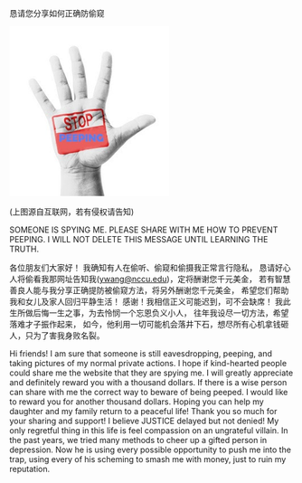 恳请您分享如何正确防偷窥 

![请勿偷看别人](https://github.com/ywangnccu/ywang/blob/main/images/STOPPEEPING.jpg)

(上图源自互联网，若有侵权请告知)

SOMEONE IS SPYING ME. PLEASE SHARE WITH ME HOW TO PREVENT PEEPING. I WILL NOT DELETE THIS MESSAGE UNTIL LEARNING THE TRUTH. 

各位朋友们大家好！
我确知有人在偷听、偷窥和偷摄我正常言行隐私，
恳请好心人将偷看我那网址告知我(ywang@nccu.edu)，定将酬谢您千元美金，
若有智慧善良人能与我分享正确提防被偷窥方法，将另外酬谢您千元美金，
希望您们帮助我和女儿及家人回归平静生活！
感谢！我相信正义可能迟到，可不会缺席！
我此生所做后悔一生之事，为去怜悯一个忘恩负义小人，
往年我设尽一切方法，希望落难才子振作起来，
如今，他利用一切可能机会落井下石，想尽所有心机拿钱砸人，只为了害我身败名裂。

Hi friends! 
I am sure that someone is still eavesdropping, peeping, and taking pictures of my normal private actions. 
I hope if kind-hearted people could share me the website that they are spying me. 
I will greatly appreciate and definitely reward you with a thousand dollars. 
If there is a wise person can share with me the correct way to beware of being peeped. I would like to reward you for another thousand dollars. 
Hoping you can help my daughter and my family return to a peaceful life! 
Thank you so much for your sharing and support! I believe JUSTICE delayed but not denied!
My only regretful thing in this life is feel compassion on an ungrateful villain. 
In the past years, we tried many methods to cheer up a gifted person in depression.
Now he is using every possible opportunity to push me into the trap, using every of his scheming to smash me with money, just to ruin my reputation.
